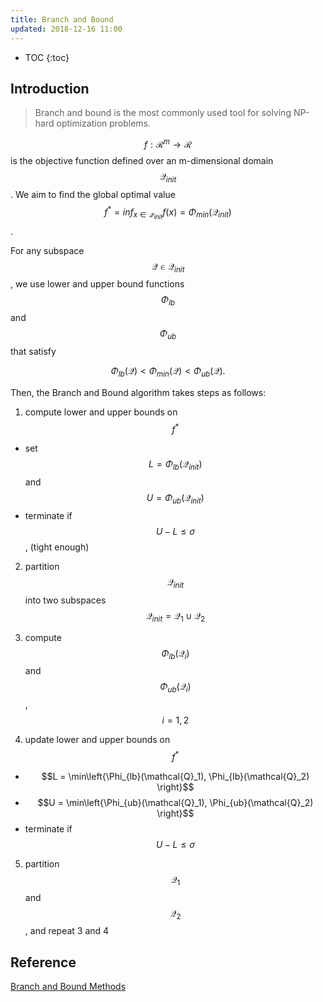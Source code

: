 ```yaml
---
title: Branch and Bound
updated: 2018-12-16 11:00
---
```



* TOC
{:toc}

## Introduction

> Branch and bound is the most commonly used tool for solving NP-hard optimization problems.

$$f: \mathcal{R}^m \rightarrow \mathcal{R} $$ is the objective function defined over an m-dimensional domain $$\mathcal{Q}_{init}$$. We aim to find the global optimal value $$f^* = inf_{x \in \mathcal{Q}_{init}} f(x) = \Phi_{min}(\mathcal{Q}_{init})$$.

For any subspace $$\mathcal{Q} \in \mathcal{Q}_{init}$$, we use lower and upper bound functions $$\Phi_{lb}$$ and $$\Phi_{ub}$$ that satisfy

$$\Phi_{lb}(\mathcal{Q}) < \Phi_{min}(\mathcal{Q}) < \Phi_{ub}(\mathcal{Q}).$$

Then, the Branch and Bound algorithm takes steps as follows:

1. compute lower and upper bounds on $$f^*$$
  * set $$L = \Phi_{lb}(\mathcal{Q}_{init})$$ and $$U = \Phi_{ub}(\mathcal{Q}_{init})$$
  * terminate if $$U - L \leq \sigma$$, (tight enough)

2. partition $$\mathcal{Q}_{init}$$ into two subspaces $$\mathcal{Q}_{init} = \mathcal{Q}_1 \cup \mathcal{Q}_2$$

3. compute $$\Phi_{lb}(\mathcal{Q}_i)$$ and $$\Phi_{ub}(\mathcal{Q}_i)$$ , $$i=1,2$$

4. update lower and upper bounds on $$f^*$$
  * $$L = \min\left{\Phi_{lb}(\mathcal{Q}_1), \Phi_{lb}(\mathcal{Q}_2) \right}$$
  * $$U = \min\left{\Phi_{ub}(\mathcal{Q}_1), \Phi_{ub}(\mathcal{Q}_2) \right}$$
  * terminate if $$U - L \leq \sigma$$

5. partition $$\mathcal{Q}_1$$ and $$\mathcal{Q}_2$$, and repeat 3 and 4

## Reference

[Branch and Bound Methods](https://web.stanford.edu/class/ee364b/lectures/bb_slides.pdf)
